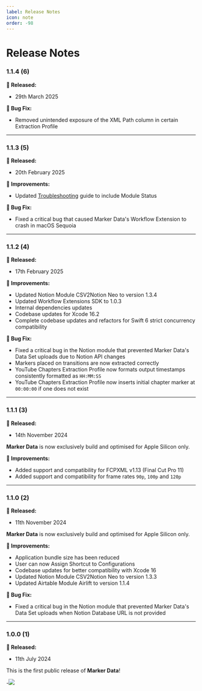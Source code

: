 ```yaml
---
label: Release Notes
icon: note
order: -98
---
```

# Release Notes

### 1.1.4 (6)

**🎉 Released:**
- 29th March 2025

**🐞 Bug Fix:**
- Removed unintended exposure of the XML Path column in certain Extraction Profile

<hr>

### 1.1.3 (5)

**🎉 Released:**
- 20th February 2025

**🔨 Improvements:**
- Updated [Troubleshooting](troubleshooting.md) guide to include Module Status

**🐞 Bug Fix:**
- Fixed a critical bug that caused Marker Data's Workflow Extension to crash in macOS Sequoia

<hr>

### 1.1.2 (4)

**🎉 Released:**
- 17th February 2025

**🔨 Improvements:**
- Updated Notion Module CSV2Notion Neo to version 1.3.4
- Updated Workflow Extensions SDK to 1.0.3
- Internal dependencies updates
- Codebase updates for Xcode 16.2
- Complete codebase updates and refactors for Swift 6 strict concurrency compatibility

**🐞 Bug Fix:**
- Fixed a critical bug in the Notion module that prevented Marker Data's Data Set uploads due to Notion API changes
- Markers placed on transitions are now extracted correctly
- YouTube Chapters Extraction Profile now formats output timestamps consistently formatted as `HH:MM:SS`
- YouTube Chapters Extraction Profile now inserts initial chapter marker at `00:00:00` if one does not exist

<hr>

### 1.1.1 (3)

**🎉 Released:**
- 14th November 2024

**Marker Data** is now exclusively build and optimised for Apple Silicon only.

**🔨 Improvements:**
- Added support and compatibility for FCPXML v1.13 (Final Cut Pro 11)
- Added support and compatibility for frame rates `90p`, `100p` and `120p`

<hr>

### 1.1.0 (2)

**🎉 Released:**
- 11th November 2024

**Marker Data** is now exclusively build and optimised for Apple Silicon only.

**🔨 Improvements:**
- Application bundle size has been reduced
- User can now Assign Shortcut to Configurations
- Codebase updates for better compatibility with Xcode 16
- Updated Notion Module CSV2Notion Neo to version 1.3.3
- Updated Airtable Module Airlift to version 1.1.4

**🐞 Bug Fix:**
- Fixed a critical bug in the Notion module that prevented Marker Data's Data Set uploads when Notion Database URL is not provided

<hr>

### 1.0.0 (1)

**🎉 Released:**
- 11th July 2024

This is the first public release of **Marker Data**!

-![](https://i.giphy.com/Lp71UWmAAeJHi.webp)